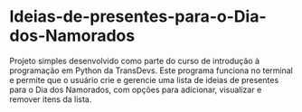 # Ideias-de-presentes-para-o-Dia-dos-Namorados
Projeto simples desenvolvido como parte do curso de introdução à programação em Python da TransDevs. Este programa funciona no terminal e permite que o usuário crie e gerencie uma lista de ideias de presentes para o Dia dos Namorados, com opções para adicionar, visualizar e remover itens da lista.
